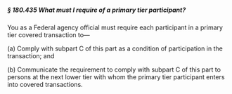 ##### § 180.435 What must I require of a primary tier participant? #####

You as a Federal agency official must require each participant in a primary tier covered transaction to—

(a) Comply with subpart C of this part as a condition of participation in the transaction; and

(b) Communicate the requirement to comply with subpart C of this part to persons at the next lower tier with whom the primary tier participant enters into covered transactions.
